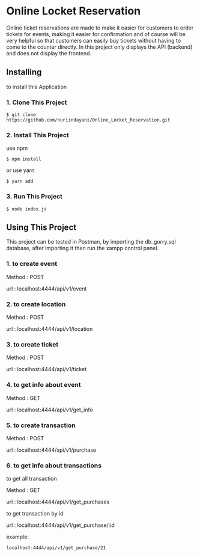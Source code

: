 # Online Locket Reservation
Online ticket reservations are made to make it easier for customers to order tickets for events, making it easier for confirmation and of course will be very helpful so that customers can easily buy tickets without having to come to the counter directly. In this project only displays the API (backend) and does not display the frontend.




## Installing

to install this Application

### 1. Clone This Project

```
$ git clone https://github.com/nuriindayani/Online_Locket_Reservation.git
```

### 2. Install This Project

use npm

```
$ npm install
```

or use yarn

```
$ yarn add
```

### 3. Run This Project

```
$ node index.js
```

## Using This Project
This project can be tested in Postman, by importing the db_gorry.sql database, after importing it then run the xampp control panel.
### 1. to create event

Method : POST

url    : localhost:4444/api/v1/event

### 2. to create location

Method : POST

url    : localhost:4444/api/v1/location

### 3. to create ticket

Method : POST

url    : localhost:4444/api/v1/ticket

### 4. to get info about event

Method : GET

url    : localhost:4444/api/v1/get_info

### 5. to create transaction 

Method : POST

url    : localhost:4444/api/v1/purchase

### 6. to get info about transactions

to get all transaction

Method : GET

url    : localhost:4444/api/v1/get_purchases



to get transaction by id

url    : localhost:4444/api/v1/get_purchase/:id

example:
```
localhost:4444/api/v1/get_purchase/21
```

